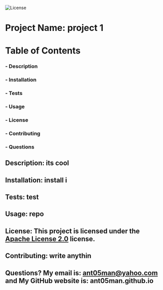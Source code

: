 
  ![License](https://img.shields.io/badge/License-Apache%202.0-blue.svg) 

  # Project Name: project 1

  # Table of Contents
  ### - Description
  ### - Installation
  ### - Tests
  ### - Usage
  ### - License
  ### - Contributing
  ### - Questions

  ## Description: its cool
  ## Installation: install i
  ## Tests: test
  ## Usage: repo
  ## License: This project is licensed under the [Apache License 2.0](https://opensource.org/licenses/Apache-2.0) license. 
  ## Contributing: write anythin
  ## Questions? My email is: ant05man@yahoo.com and My GitHub website is: ant05man.github.io


